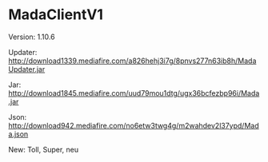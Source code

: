 # MadaClientV1

Version: 1.10.6

Updater: http://download1339.mediafire.com/a826hehj3i7g/8pnvs277n63ib8h/MadaUpdater.jar

Jar: http://download1845.mediafire.com/uud79mou1dtg/ugx36bcfezbp96i/Mada.jar

Json: http://download942.mediafire.com/no6etw3twg4g/m2wahdev2l37ypd/Mada.json

New: Toll, Super, neu
